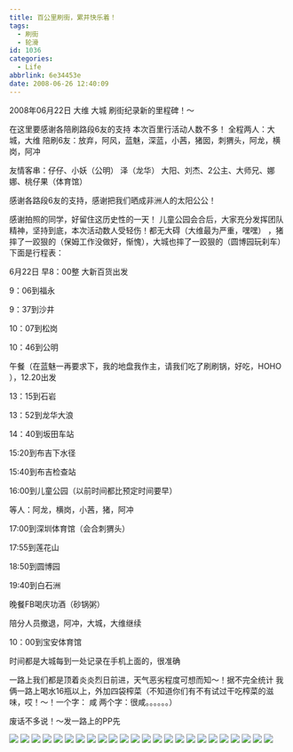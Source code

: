 ```yaml
---
title: 百公里刷街，累并快乐着！
tags:
  - 刷街
  - 轮滑
id: 1036
categories:
  - Life
abbrlink: 6e34453e
date: 2008-06-26 12:40:09
---
```


2008年06月22日 大维 大城 刷街纪录新的里程碑！～

在这里要感谢各陪刷路段6友的支持
本次百里行活动人数不多！
全程两人：大城，大维
陪刷6友：放弃，阿风，蓝魅，深蓝，小茜，猪囡，刺猬头，阿龙，横岗，阿冲

友情客串：仔仔、小妖（公明） 泽（龙华） 大阳、刘杰、2公主、大师兄、娜娜、桃仔果（体育馆）

感谢各路段6友的支持，感谢把我们晒成非洲人的太阳公公！

感谢拍照的同学，好留住这历史性的一天！
儿童公园会合后，大家充分发挥团队精神，坚持到底，本次活动数人受轻伤！都无大碍（大维最为严重，嘿嘿） ，猪摔了一跤狠的（保姆工作没做好，惭愧），大城也摔了一跤狠的（圆博园玩刹车）
下面是行程表：

6月22日 早8：00整 大新百货出发

9：06到福永

9：37到沙井

10：07到松岗

10：46到公明

午餐（在蓝魅一再要求下，我的地盘我作主，请我们吃了刷刷锅，好吃，HOHO ），12.20出发

13：15到石岩

13：52到龙华大浪

14：40到坂田车站

15:20到布吉下水径

15:40到布吉检查站

16:00到儿童公园（以前时间都比预定时间要早）

等人：阿龙，横岗，小茜，猪，阿冲

17:00到深圳体育馆（会合刺猬头）

17:55到莲花山

18:50到圆博园

19:40到白石洲

晚餐FB喝庆功酒（砂锅粥）

陪分人员撤退，阿冲，大城，大维继续

10：00到宝安体育馆

时间都是大城每到一处记录在手机上面的，很准确

一路上我们都是顶着炎炎烈日前进，天气恶劣程度可想而知～！据不完全统计 我俩一路上喝水16瓶以上，外加四袋榨菜（不知道你们有不有试过干吃榨菜的滋味，哎！～！一个字： 咸 两个字：很咸。。。。。。）

 废话不多说！～发一路上的PP先
<!--more-->
![](/images/2008/06/26_26_124009_10210.jpg)
![](/images/2008/06/26_26_124009_0_10211.jpg)
![](/images/2008/06/26_26_124009_1_10212.jpg)
![](/images/2008/06/26_26_124009_2_10213.jpg)
![](/images/2008/06/26_26_124009_3_10214.jpg)
![](/images/2008/06/26_26_124009_4_10215.jpg)
![](/images/2008/06/26_26_124009_5_10216.jpg)
![](/images/2008/06/26_26_124009_6_10217.jpg)
![](/images/2008/06/26_26_124009_7_10218.jpg)
![](/images/2008/06/26_26_124009_8_10219.jpg)
![](/images/2008/06/26_26_124009_9_10220.jpg)
![](/images/2008/06/26_26_124009_10_10221.jpg)
![](/images/2008/06/26_26_124009_11_10222.jpg)
![](/images/2008/06/26_26_124009_12_10223.jpg)
![](/images/2008/06/26_26_124009_13_10224.jpg)
![](/images/2008/06/26_26_124009_14_10225.jpg)
![](/images/2008/06/26_26_124009_16_10226.jpg)
![](/images/2008/06/26_26_124009_17_10227.jpg)
![](/images/2008/06/26_26_124009_18_10228.jpg)
![](/images/2008/06/26_26_124009_19_10229.jpg)
![](/images/2008/06/26_26_124009_20_10230.jpg)
![](/images/2008/06/26_26_124009_21_10231.jpg)
![](/images/2008/06/26_26_124009_22_10232.jpg)
![](/images/2008/06/26_26_124009_23_10233.jpg)